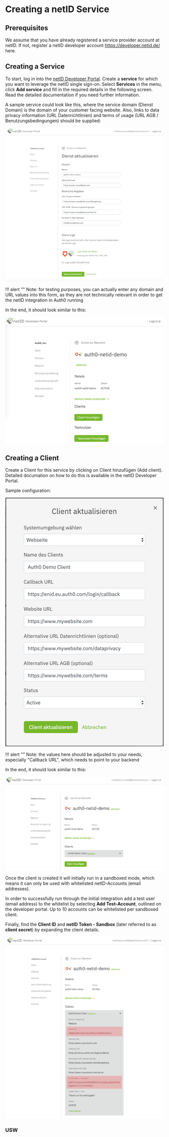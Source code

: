 # Creating a netID Service

## Prerequisites 
We assume that you have already registered a service provider account at netID. If not, register a netID developer account https://developer.netid.de/ here.

## Creating a Service 

To start, log in into the [netID Developer Portal](https://developer.netid.de/login). Create a **service** for which you want to leverage the netID single sign-on. Select **Services** in the menu, 
click **Add service** and fill in the required details in the following screen. Read the detailed documentation if you need further information.

A sample service could look like this, where the service domain (Dienst Domain) is the domain of your customer facing website. 
Also, links to data privacy information (URL Datenrichtlinien) and terms of usage (URL AGB / Benutzungsbedingungen) should be supplied:

![netid](images/netid_create-service-00.png)

!!! alert ""
    Note: for testing purposes, you can actually enter any domain and URL values into this form, as they are not technically relevant in order to get the netID integration in Auth0 running
 
In the end, it should look similar to this:

![netid](images/netid_create-service-01.png)

## Creating a Client 

Create a Client for this service by clicking on Client hinzufügen (Add client). 
Detailed documation on how to do this is available in the netID Developer Portal. 

Sample configuration:

![netid](images/netid_create-client-sample.png)

!!! alert ""
    Note: the values here should be adjusted to your needs, especially "Callback URL", which needs to point to your backend

In the end, it should look similar to this:

![netid](images/netid_create-client-02-new.png)

Once the client is created it will initially run in a sandboxed mode, which means it can only be used with whitelisted netID-Accounts (email addresses).

In order to successfully run through the initial integration add a test user (email address) to the whitelist by selecting **Add Test-Account**, 
outlined on the developer portal. Up to 10 accounts can be whitelisted per sandboxed client.

Finally, find the **Client ID** and **netID Token - Sandbox** (later referred to as **client secret**) by expanding the client details. 

![netid](images/netid_client-details-01-new.png)


### USW